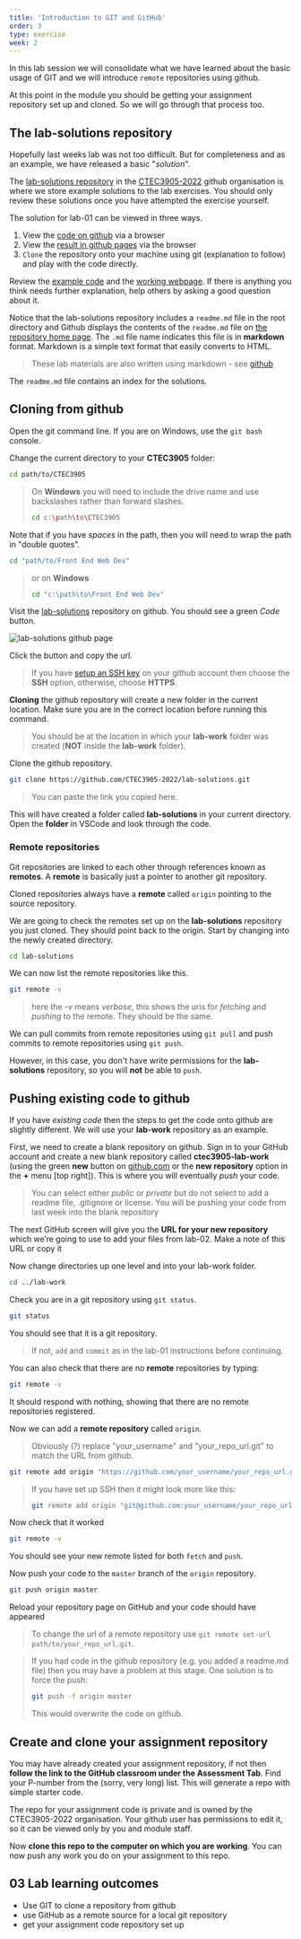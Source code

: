 ```yaml
---
title: 'Introduction to GIT and GitHub'
order: 3
type: exercise
week: 2
---
```


In this lab session we will consolidate what we have learned about the basic usage of GIT and we will introduce `remote` repositories using github.

<!--more-->

At this point in the module you should be getting your assignment repository set up and cloned.
So we will go through that process too.

## The lab-solutions repository

Hopefully last weeks lab was not too difficult.
But for completeness and as an example, we have released a basic "*solution*".

The [lab-solutions repository](https://github.com/CTEC3905-2022/lab-solutions) in the [CTEC3905-2022](https://github.com/CTEC3905-2022) github organisation is where we store example solutions to the lab exercises.
You should only review these solutions once you have attempted the exercise yourself.

The solution for lab-01 can be viewed in three ways.

1. View the [code on github](https://github.com/CTEC3905-2022/lab-solutions/tree/master/lab-01) via a browser
1. View the [result in github pages](https://CTEC3905-2022.github.io/lab-solutions/lab-01/) via the browser
1. `Clone` the repository onto your machine using git (explanation to follow) and play with the code directly.

Review the [example code](https://github.com/CTEC3905-2022/lab-solutions/tree/master/lab-01) and the [working webpage](https://CTEC3905-2022.github.io/lab-solutions/lab-01/).
If there is anything you think needs further explanation, help others by asking a good question about it.

Notice that the lab-solutions repository includes a `readme.md` file in the root directory and Github displays the contents of the `readme.md` file on [the repository home page](https://github.com/CTEC3905-2022/lab-solutions).
The `.md` file name indicates this file is in **markdown** format.
Markdown is a simple text format that easily converts to HTML.
> These lab materials are also written using markdown - see [github](https://github.com/CTEC3905-2022/lab-materials)

The `readme.md` file contains an index for the solutions.

## Cloning from github

Open the git command line.
If you are on Windows, use the `git bash` console.

Change the current directory to your **CTEC3905** folder:

```bash
cd path/to/CTEC3905
```

> On **Windows** you will need to include the drive name and use backslashes rather than forward slashes.
> ```bash
> cd c:\path\to\CTEC3905
> ```


Note that if you have *spaces* in the path, then you will need to wrap the path in "double quotes".
```bash
cd "path/to/Front End Web Dev"
```
> or on **Windows**
> ```bash
> cd "c:\path\to\Front End Web Dev"
> ```

Visit the [lab-solutions](https://github.com/CTEC3905-2022/lab-solutions) repository on github.
You should see a green *Code* button.

![lab-solutions github page](images/lab-solutions.png)

Click the button and copy the url.

> If you have [setup an SSH key](https://docs.github.com/en/free-pro-team@latest/github/authenticating-to-github/connecting-to-github-with-ssh) on your github account then choose the **SSH** option, otherwise, choose **HTTPS**.

**Cloning** the github repository will create a new folder in the current location.
Make sure you are in the correct location before running this command.
>You should be at the location in which your **lab-work** folder was created (**NOT** inside the **lab-work** folder).


Clone the github repository.

```bash
git clone https://github.com/CTEC3905-2022/lab-solutions.git
```
> You can paste the link you copied here.

This will have created a folder called **lab-solutions** in your current directory.
Open the **folder** in VSCode and look through the code.

### Remote repositories

Git repositories are linked to each other through references known as **remotes**.
A **remote** is basically just a pointer to another git repository.

Cloned repositories always have a **remote** called `origin` pointing to the source repository.

We are going to check the remotes set up on the **lab-solutions** repository you just cloned.
They should point back to the origin.
Start by changing into the newly created directory.

```bash
cd lab-solutions
```

We can now list the remote repositories like this.

```bash
git remote -v
```

> here the *-v* means *verbose*, this shows the uris for *fetching* and *pushing* to the remote. They should be the same.

We can pull commits from remote repositories using `git pull` and push commits to remote repositories using `git push`.

However, in this case, you don't have write permissions for the **lab-solutions** repository, so you will **not** be able to `push`.

## Pushing existing code to github

If you have *existing code* then the steps to get the code onto github are slightly different.
We will use your **lab-work** repository as an example.

First, we need to create a blank repository on github.
Sign in to your GitHub account and create a new blank repository called **ctec3905-lab-work** (using the green **new** button on [github.com](github.com) or the **new repository** option in the **+** menu [top right]).
This is where you will eventually *push* your code.

> You can select either *public* or *private* but do not select to add a readme file, .gitignore or license.
> You will be pushing your code from last week into the blank repository

The next GitHub screen will give you the **URL for your new repository** which we’re going to use to add your files from lab-02.
Make a note of this URL or copy it

Now change directories up one level and into your lab-work folder.

```bash
cd ../lab-work
```

Check you are in a git repository using `git status`.

```bash
git status
```

You should see that it is a git repository.
> If not, `add` and `commit` as in the lab-01 instructions before continuing.


You can also check that there are no **remote** repositories by typing:

```bash
git remote -v
```

It should respond with nothing, showing that there are no remote repositories registered.

Now we can add a **remote repository** called `origin`.

> Obviously (?) replace "your_username" and "your_repo_url.git" to match the URL from github.

```bash
git remote add origin "https://github.com/your_username/your_repo_url.git"
```

> If you have set up SSH then it might look more like this:
> ```bash
> git remote add origin "git@github.com:your_username/your_repo_url.git"
> ```

Now check that it worked

```bash
git remote -v
```

You should see your new remote listed for both `fetch` and `push`.

Now push your code to the `master` branch of the `origin` repository.

```bash
git push origin master
```

Reload your repository page on GitHub and your code should have appeared

>To change the url of a remote repository use `git remote set-url path/to/your_repo_url.git`.

>If you had code in the github repository (e.g. you added a readme.md file) then you may have a problem at this stage. One solution is to force the push:
> ```bash
> git push -f origin master
> ```
> This would overwrite the code on github.

## Create and clone your assignment repository

You may have already created your assignment repository, if not then **follow the link to the GitHub classroom under the Assessment Tab**.
Find your P-number from the (sorry, very long) list.
This will generate a repo with simple starter code.

The repo for your assignment code is private and is owned by the CTEC3905-2022 organisation.
Your github user has permissions to edit it, so it can be viewed only by you and module staff.

Now **clone this repo to the computer on which you are working**.
You can now push any work you do on your assignment to this repo.

## 03 Lab learning outcomes

- Use GIT to clone a repository from github
- use GitHub as a remote source for a local git repository
- get your assignment code repository set up
